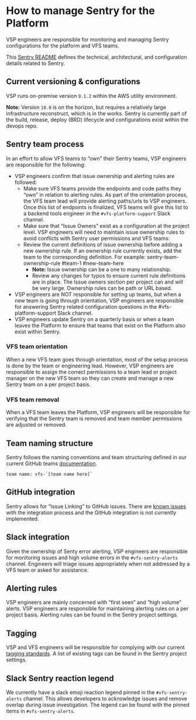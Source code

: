 # How to manage Sentry for the Platform

VSP engineers are responsible for monitoring and managing Sentry configurations for the platform and VFS teams.

This [Sentry README](https://github.com/department-of-veterans-affairs/devops/blob/master/ansible/deployment/config/sentry/README.md#runningtesting-sentry-locally) defines the technical, architectural, and configuration details related to Sentry.

## Current versioning & configurations
VSP runs on-premise version `9.1.2` within the AWS utility environment. 

**Note:** Version `10.0` is on the horizon, but requires a relatively large infrastructure reconstruct, which is in the works. Sentry is currently part of the build, release, deploy (BRD) lifecycle and configurations exist within the devops repo.

## Sentry team process
In an effort to allow VFS teams to “own” their Sentry teams, VSP engineers are responsible for the following:

* VSP engineers confirm that issue ownership and alerting rules are followed:
    * Make sure VFS teams provide the endpoints and code paths they “own” in relation to alerting rules. As part of the orientation process, the VFS team lead will provide alerting paths/urls to VSP engineers. Once this list of endpoints is finalized, VFS teams will give this list to a backend tools engineer in the `#vfs-platform-support` Slack channel.
    * Make sure that “Issue Owners” exist as a configuration at the project level. VSP engineers will need to maintain issue ownership rules to avoid conflicts with Sentry user permissions and VFS teams: 
    * Review the current definitions of issue ownership before adding a new ownership rule. If an ownership rule currently exists, add the team to the corresponding definition. For example: sentry-team-ownership-rule #team-1 #new-team-here
        * **Note:**  Issue ownership can be a one to many relationship.
        * Review any changes for typos to ensure current rule definitions are in place. The Issue owners section per project can and will be very large. Ownership rules can be path or URL based.
* VSP engineers are NOT responsible for setting up teams, but when a new team is going through orientation, VSP engineers are responsible for answering Sentry related configuration questions in the #vfs-platform-support Slack channel.
* VSP engineers update Sentry on a quarterly basis or when a team leaves the Platform to ensure that teams that exist on the Platform also exist within Sentry.

### VFS team orientation
When a new VFS team goes through orientation, most of the setup process is done by the team or engineering lead. However, VSP engineers are responsible to assign the correct permissions to a team lead or project manager on the new VFS team so they can create and manage a new Sentry team on a per project basis.

### VFS team removal
When a VFS team leaves the Platform, VSP engineers will be responsible for verifying that the Sentry team is removed and team member permissions are adjusted or removed.

## Team naming structure 
Sentry follows the naming conventions and team structuring defined in our current GitHub teams [documentation](https://github.com/department-of-veterans-affairs/va.gov-team/blob/master/platform/engineering/vsp_user_managment_process.ms).

    team name: vfs-`[team name here]`

## GitHub integration
Sentry allows for “Issue Linking” to GitHub issues. There are [known issues](https://github.com/department-of-veterans-affairs/devops/blob/master/ansible/deployment/config/sentry/README.md#known-issues) with the integration process and the GitHub integration is not currently implemented.

## Slack integration
Given the ownership of Senty error alerting, VSP engineers are responsible for monitoring issues and high volume errors in the `#vfs-sentry-alerts` channel. Engineers will triage issues appropriately when not addressed by a VFS team or asked for assistance.

## Alerting rules 
VSP engineers are mainly concerned with “first seen” and “high volume” alerts. VSP engineers are responsible for maintaining alerting rules on a per project basis. Alerting rules can be found in the Sentry project settings.

## Tagging
VSP and VFS engineers will be responsible for complying with our current [tagging standards](https://github.com/department-of-veterans-affairs/va.gov-team/blob/master/platform/engineering/sentry-tagging-standards.md). A list of existing tags can be found in the Sentry project settings.

## Slack Sentry reaction legend
We currently have a slack emoji reaction legend pinned in the `#vfs-sentry-alerts` channel. This allows developers to acknowledge issues and remove overlap during issue investigation. The legend can be found with the pinned items in `#vfs-sentry-alerts`.

